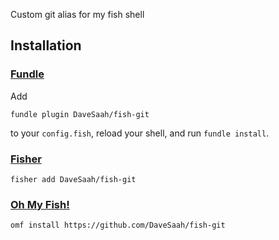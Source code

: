 Custom git alias for my fish shell

## Installation

### [Fundle](https://github.com/danhper/fundle)
Add
```fish
fundle plugin DaveSaah/fish-git
```
to your `config.fish`, reload your shell, and run `fundle install`.

### [Fisher](https://github.com/jorgebucaran/fisher)

```fish
fisher add DaveSaah/fish-git
```

### [Oh My Fish!](https://github.com/oh-my-fish)

```fish
omf install https://github.com/DaveSaah/fish-git
```
